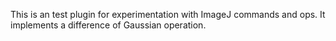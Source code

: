This is an test plugin for experimentation with ImageJ commands and ops. It implements a difference of Gaussian operation.

